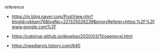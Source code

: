 reference

- https://m.blog.naver.com/PostView.nhn?blogId=okkam76&logNo=221325026239&proxyReferer=https:%2F%2Fwww.google.com%2F

- https://catsirup.github.io/develop/2020/03/11/openpyxl.html

- https://needjarvis.tistory.com/640


